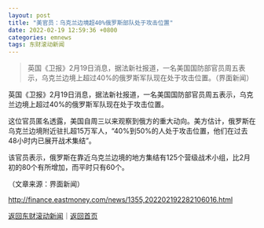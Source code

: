 ```yaml
---
layout: post
title: "美官员：乌克兰边境超40%俄罗斯部队处于攻击位置"
date: 2022-02-19 12:59:36 +0800
categories: emnews
tags: 东财滚动新闻
---
```

> 英国《卫报》2月19日消息，据法新社报道，一名美国国防部官员周五表示，乌克兰边境上超过40%的俄罗斯军队现在处于攻击位置。（界面新闻）

<p> 英国《卫报》2月19日消息，据法新社报道，一名美国国防部官员周五表示，乌克兰边境上超过40%的俄罗斯军队现在处于攻击位置。</p>
 <p>这位官员匿名透露，美国自周三以来观察到俄方的重大动向。美方估计，俄罗斯在乌克兰边境附近驻扎超15万军人，“40%到50%的人处于攻击位置，他们在过去48小时内已展开战术集结”。</p>
 <p>该官员表示，俄罗斯在靠近乌克兰边境的地方集结有125个营级战术小组，比2月初的80个有所增加，而平时只有60个。</p><p class="em_media">（文章来源：界面新闻）</p>

<http://finance.eastmoney.com/news/1355,202202192282106016.html>

[返回东财滚动新闻](//finews.withounder.com/emnews/)｜[返回首页](//finews.withounder.com/)